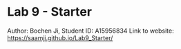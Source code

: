 # Lab 9 - Starter

Author: Bochen Ji, Student ID: A15956834
Link to website: https://saamji.github.io/Lab9_Starter/
